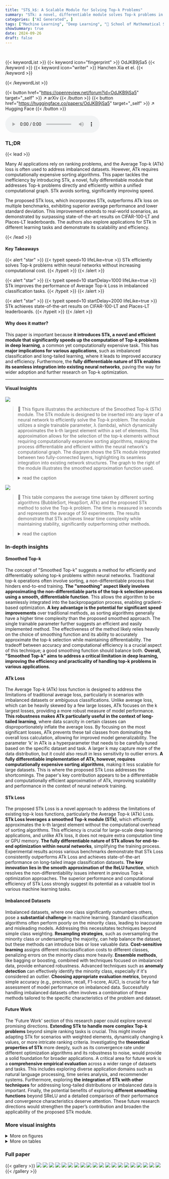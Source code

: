 ```yaml
---
title: "ST$_k$: A Scalable Module for Solving Top-k Problems"
summary: "STk: a novel, differentiable module solves Top-k problems in neural networks without extra time/GPU memory, boosting performance in long-tailed learning."
categories: ["AI Generated", ]
tags: ["Machine Learning", "Deep Learning", "🏢 School of Mathematical Sciences",]
showSummary: true
date: 2024-09-26
draft: false
---
```


<br>

{{< keywordList >}}
{{< keyword icon="fingerprint" >}} OdJKB9jSa5 {{< /keyword >}}
{{< keyword icon="writer" >}} Hanchen Xia et el. {{< /keyword >}}
 
{{< /keywordList >}}

{{< button href="https://openreview.net/forum?id=OdJKB9jSa5" target="_self" >}}
↗ arXiv
{{< /button >}}
{{< button href="https://huggingface.co/papers/OdJKB9jSa5" target="_self" >}}
↗ Hugging Face
{{< /button >}}



<audio controls>
    <source src="https://ai-paper-reviewer.com/OdJKB9jSa5/podcast.wav" type="audio/wav">
    Your browser does not support the audio element.
</audio>


### TL;DR


{{< lead >}}

Many AI applications rely on ranking problems, and the Average Top-k (ATk) loss is often used to address imbalanced datasets. However, ATk requires computationally expensive sorting algorithms. This paper tackles the inefficiency by introducing STk, a novel, fully differentiable module that addresses Top-k problems directly and efficiently within a unified computational graph. STk avoids sorting, significantly improving speed. 

The proposed STk loss, which incorporates STk, outperforms ATk loss on multiple benchmarks, exhibiting superior average performance and lower standard deviation.  This improvement extends to real-world scenarios, as demonstrated by surpassing state-of-the-art results on CIFAR-100-LT and Places-LT leaderboards. The authors also explore applications for STk in different learning tasks and demonstrate its scalability and efficiency.

{{< /lead >}}


#### Key Takeaways

{{< alert "star" >}}
{{< typeit speed=10 lifeLike=true >}} STk efficiently solves Top-k problems within neural networks without increasing computational cost. {{< /typeit >}}
{{< /alert >}}

{{< alert "star" >}}
{{< typeit speed=10 startDelay=1000 lifeLike=true >}} STk improves the performance of Average Top-k Loss in imbalanced classification tasks. {{< /typeit >}}
{{< /alert >}}

{{< alert "star" >}}
{{< typeit speed=10 startDelay=2000 lifeLike=true >}} STk achieves state-of-the-art results on CIFAR-100-LT and Places-LT leaderboards. {{< /typeit >}}
{{< /alert >}}

#### Why does it matter?
This paper is important because **it introduces STk, a novel and efficient module that significantly speeds up the computation of Top-k problems in deep learning**, a common yet computationally expensive task.  This has **major implications for various applications**, such as imbalanced classification and long-tailed learning, where it leads to improved accuracy and efficiency.  Furthermore, the **fully differentiable nature of STk enables its seamless integration into existing neural networks**, paving the way for wider adoption and further research on Top-k optimization.

------
#### Visual Insights



![](https://ai-paper-reviewer.com/OdJKB9jSa5/figures_2_1.jpg)

> 🔼 This figure illustrates the architecture of the Smoothed Top-k (STk) module.  The STk module is designed to be inserted into any layer of a neural network to efficiently solve the Top-k problem. The module utilizes a single trainable parameter, λ (lambda), which dynamically approximates the k-th largest element within a set of elements.  This approximation allows for the selection of the top-k elements without requiring computationally expensive sorting algorithms, making the process differentiable and efficient within the neural network's computational graph. The diagram shows the STk module integrated between two fully-connected layers, highlighting its seamless integration into existing network structures. The graph to the right of the module illustrates the smoothed approximation function used.
> <details>
> <summary>read the caption</summary>
> Figure 1: STk Architecture. For any layer of neurons in a neural network, to solve the Top-k problem for its weights, insert an STk Module. The trainable parameter λ will gradually approximate the k-th largest element during the optimization process. And this λ can be used to filter neurons.
> </details>





![](https://ai-paper-reviewer.com/OdJKB9jSa5/tables_5_1.jpg)

> 🔼 This table compares the average time taken by different sorting algorithms (BubbleSort, HeapSort, ATk) and the proposed STk method to solve the Top-k problem.  The time is measured in seconds and represents the average of 50 experiments.  The results demonstrate that STk achieves linear time complexity while maintaining stability, significantly outperforming other methods.
> <details>
> <summary>read the caption</summary>
> Table 1: Performance comparison of different sorting algorithms and our method.
> </details>





### In-depth insights


#### Smoothed Top-k
The concept of "Smoothed Top-k" suggests a method for efficiently and differentiably solving top-k problems within neural networks.  Traditional top-k operations often involve sorting, a non-differentiable process that hinders end-to-end training.  **The "smoothing" aspect likely involves approximating the non-differentiable parts of the top-k selection process using a smooth, differentiable function**. This allows the algorithm to be seamlessly integrated into the backpropagation process, enabling gradient-based optimization.  **A key advantage is the potential for significant speed improvements** over traditional methods, as sorting algorithms generally have a higher time complexity than the proposed smoothed approach. The single trainable parameter further suggests an efficient and easily implemented method. The effectiveness of the method likely relies heavily on the choice of smoothing function and its ability to accurately approximate the top-k selection while maintaining differentiability. The tradeoff between accuracy and computational efficiency is a crucial aspect of this technique; a good smoothing function should balance both.  **Overall, "Smoothed Top-k" aims to address a critical limitation in deep learning, improving the efficiency and practicality of handling top-k problems in various applications.**

#### ATk Loss
The Average Top-k (ATk) loss function is designed to address the limitations of traditional average loss, particularly in scenarios with imbalanced datasets or ambiguous classifications. Unlike average loss, which can be heavily skewed by a few large losses, ATk focuses on the k largest losses, providing a more robust measure of model performance.  **This robustness makes ATk particularly useful in the context of long-tailed learning**, where data scarcity in certain classes can disproportionately inflate the average loss. By focusing on the most significant losses, ATk prevents these tail classes from dominating the overall loss calculation, allowing for improved model generalizability. The parameter 'k' in ATk is a hyperparameter that needs to be carefully tuned based on the specific dataset and task. A larger k may capture more of the data distribution, but it could also result in less sensitivity to outlier errors.  **A fully differentiable implementation of ATk, however, requires computationally expensive sorting algorithms**, making it less scalable for large datasets.  This is where the proposed STk Loss addresses the shortcomings. The paper's key contribution appears to be a differentiable and computationally efficient approximation of ATk, improving scalability and performance in the context of neural network training.

#### STk Loss
The proposed STk Loss is a novel approach to address the limitations of existing top-k loss functions, particularly the Average Top-k (ATk) Loss.  **STk Loss leverages a smoothed Top-k module (STk)**, which efficiently approximates the k-th largest element without the computational overhead of sorting algorithms. This efficiency is crucial for large-scale deep learning applications, and unlike ATk loss, it does not require extra computation time or GPU memory.  **The fully differentiable nature of STk allows for end-to-end optimization within neural networks**, simplifying the training process. Experimental results across various benchmarks demonstrate that STk Loss consistently outperforms ATk Loss and achieves state-of-the-art performance on long-tailed image classification datasets.  **The key innovation lies in the smooth approximation of the ReLU function**, which resolves the non-differentiability issues inherent in previous Top-k optimization approaches. The superior performance and computational efficiency of STk Loss strongly suggest its potential as a valuable tool in various machine learning tasks.

#### Imbalanced Datasets
Imbalanced datasets, where one class significantly outnumbers others, pose a **substantial challenge** in machine learning.  Standard classification algorithms often perform poorly on the minority class, leading to inaccurate and misleading models. Addressing this necessitates techniques beyond simple class weighting. **Resampling strategies**, such as oversampling the minority class or undersampling the majority, can help balance the dataset, but these methods can introduce bias or lose valuable data.  **Cost-sensitive learning** assigns different misclassification costs to different classes, penalizing errors on the minority class more heavily.  **Ensemble methods**, like bagging or boosting, combined with techniques focused on imbalanced data, provide enhanced robustness.   Advanced techniques such as **anomaly detection** can effectively identify the minority class, especially if it's considered an outlier. **Choosing appropriate evaluation metrics**, beyond simple accuracy (e.g., precision, recall, F1-score, AUC), is crucial for a fair assessment of model performance on imbalanced data.  Successfully handling imbalanced datasets often involves a combination of these methods tailored to the specific characteristics of the problem and dataset.

#### Future Work
The 'Future Work' section of this research paper could explore several promising directions. **Extending STk to handle more complex Top-k problems** beyond simple ranking tasks is crucial.  This might involve adapting STk for scenarios with weighted elements, dynamically changing k values, or more intricate ranking criteria. Investigating the **theoretical properties of STk** more deeply, such as its convergence rate under different optimization algorithms and its robustness to noise, would provide a solid foundation for broader applications.  A critical area for future work is a **comprehensive empirical evaluation** across a wider range of datasets and tasks. This includes exploring diverse application domains such as natural language processing, time series analysis, and recommender systems.  Furthermore, exploring **the integration of STk with other techniques** for addressing long-tailed distributions or imbalanced data is important.  Finally, the potential benefits of exploring **different smoothing functions** beyond SReLU and a detailed comparison of their performance and convergence characteristics deserve attention.  These future research directions would strengthen the paper’s contribution and broaden the applicability of the proposed STk module.


### More visual insights

<details>
<summary>More on figures
</summary>


![](https://ai-paper-reviewer.com/OdJKB9jSa5/figures_3_1.jpg)

> 🔼 This figure compares the ReLU (Rectified Linear Unit) activation function with the smoothed ReLU (SReLU) function for different smoothing coefficients (δ). The SReLU function is a smooth approximation of the ReLU function, which is non-differentiable at x = 0.  As the smoothing coefficient (δ) decreases, the SReLU function increasingly approximates the ReLU function, demonstrating its uniform convergence to ReLU as δ approaches 0.  This is important because the SReLU function's differentiability allows for easier optimization in neural networks.
> <details>
> <summary>read the caption</summary>
> Figure 2: ReLU and SReLU with various smoothing coefficients δ.
> </details>



![](https://ai-paper-reviewer.com/OdJKB9jSa5/figures_4_1.jpg)

> 🔼 This figure compares the ReLU (Rectified Linear Unit) activation function with the smoothed ReLU (SReLU) activation function.  The SReLU function is a smoothed approximation of the ReLU function, designed to be differentiable everywhere.  The figure shows how the SReLU function approaches the ReLU function as the smoothing coefficient (δ) decreases.  This is important because the SReLU function is used within the STk module described in the paper to make the Top-k operation fully differentiable.
> <details>
> <summary>read the caption</summary>
> Figure 2: ReLU and SReLU with various smoothing coefficients δ.
> </details>



![](https://ai-paper-reviewer.com/OdJKB9jSa5/figures_5_1.jpg)

> 🔼 This figure shows a synthetic example on a 2D plane to illustrate the capability of the STk loss in approximating the ideal decision boundary.  It displays a scatter plot of data points belonging to two categories (positive and negative), colored red and blue respectively.  A decision boundary line separates the two categories, visually demonstrating how well a model trained with STk loss approximates this theoretical boundary.
> <details>
> <summary>read the caption</summary>
> Figure 3: A Synthetic Example on 2D-Plain.
> </details>



![](https://ai-paper-reviewer.com/OdJKB9jSa5/figures_6_1.jpg)

> 🔼 This figure shows the performance of different aggregate loss functions (STk, ATk, Average) under varying negative sample ratios.  The x-axis represents the negative sample ratio, while the y-axis shows both the accuracy and ParaF1-score.  It demonstrates how the performance of each method changes as the class imbalance increases. STk consistently outperforms ATk and Average across all negative ratios, showing its robustness to class imbalance.
> <details>
> <summary>read the caption</summary>
> Figure 4: Accuracy and ParaF1-Score vs Negative Sample Ratio.
> </details>



![](https://ai-paper-reviewer.com/OdJKB9jSa5/figures_8_1.jpg)

> 🔼 This figure shows the class distribution in the ImageNet-LT dataset. The x-axis represents the classes, and the y-axis represents the number of samples per class.  The dataset is highly imbalanced; a few classes (head classes) have many samples while most classes (tail classes) have very few samples. Representative images are shown for some of the head and tail classes, illustrating the variety of images found within each class.
> <details>
> <summary>read the caption</summary>
> Figure 5: ImageNet-LT.
> </details>



</details>




<details>
<summary>More on tables
</summary>


![](https://ai-paper-reviewer.com/OdJKB9jSa5/tables_6_1.jpg)
> 🔼 This table presents the accuracy and ParaF1 score achieved when different aggregate loss functions are combined with the LR model and the cross-entropy loss, trained to convergence.  It shows the results for Average, Maximum, ATk, MATk losses, and for the proposed STk loss with different ReLU variants (ELU, SoftPlus, Leaky-ReLU, and SReLU). The table also shows the computation time taken by each method.
> <details>
> <summary>read the caption</summary>
> Table 2: Accuracy and ParaF1-Score on the synthetic dataset.
> </details>

![](https://ai-paper-reviewer.com/OdJKB9jSa5/tables_6_2.jpg)
> 🔼 This table presents the results of a binary classification experiment comparing different aggregate loss functions combined with individual logistic loss.  The misclassification rate and its standard deviation are reported for various datasets using Average, Maximum, ATk, MATk and the proposed STk loss functions.  The results illustrate the performance improvement achieved by using STk Loss, especially in terms of reducing the standard deviation of the error rate.
> <details>
> <summary>read the caption</summary>
> Table 3: Misclassification Rate(%) and Standard Derivation of Various Aggregate Losses Combined with Individual Logistic Loss.
> </details>

![](https://ai-paper-reviewer.com/OdJKB9jSa5/tables_7_1.jpg)
> 🔼 This table presents the results of experiments comparing different aggregate loss functions (Average, Maximum, ATk, MATk, and STk) combined with the individual Hinge loss for binary classification tasks.  The misclassification rate and standard deviation are shown for several datasets (appendicitis, wisconsin, australian, german, titanic, phoneme, spambase).  The STk method consistently shows either the lowest or a near-lowest misclassification rate and often demonstrates the lowest standard deviation, indicating improved stability and robustness.
> <details>
> <summary>read the caption</summary>
> Table 4: Misclassification Rate (%) and Standard Derivation of Various Aggregate Losses Combined with Individual Hinge Loss.
> </details>

![](https://ai-paper-reviewer.com/OdJKB9jSa5/tables_9_1.jpg)
> 🔼 This table presents the results of the proposed STk method on several large, long-tailed datasets.  The first three columns show the accuracy achieved on CIFAR-100-LT, ImageNet-LT, and Places-LT, respectively. The last two columns display the BLEU scores obtained for machine translation tasks on IWSLT2014 and WMT2017 datasets.  The results demonstrate that the STk method surpasses the state-of-the-art (indicated by '*') on several benchmarks.
> <details>
> <summary>read the caption</summary>
> Table 5: Results on large long-tailed datasets are presented, where the first three columns indicate accuracy, and the last two columns show the BLEU scores. Values marked with an '*' represent the state-of-the-art (SOTA) on the leaderboard.
> </details>

![](https://ai-paper-reviewer.com/OdJKB9jSa5/tables_9_2.jpg)
> 🔼 This table presents a comparison of the root mean squared error (RMSE) and standard deviation for different aggregate loss functions (Average, MATk, and STk) combined with both square and absolute individual losses.  The results are shown for four different regression datasets (Sinc, Housing, Abalone, and Cpusmall). It demonstrates the performance of the proposed STk loss compared to other aggregation methods.
> <details>
> <summary>read the caption</summary>
> Table 6: Comparison of Average RMSE and Standard Deviation for Different Aggregate Losses Combined with Square and Absolute Loss.
> </details>

![](https://ai-paper-reviewer.com/OdJKB9jSa5/tables_13_1.jpg)
> 🔼 This table presents the results of an ablation study on long-tailed learning algorithms.  It shows the performance (accuracy on ImageNet-LT and CIFAR-100-LT datasets) achieved by using different combinations of techniques: MAE or CLIP pre-training, cost-sensitive learning (CS), Parameter-Efficient Long-Tailed (PEL) Recognition, and the proposed Smoothed Top-k (STk) module. The table helps to understand the individual and combined contributions of these methods to improving the performance on long-tailed image classification tasks.
> <details>
> <summary>read the caption</summary>
> Table 7: Ablation Study on Long-Tailed Learning Algorithms.
> </details>

![](https://ai-paper-reviewer.com/OdJKB9jSa5/tables_13_2.jpg)
> 🔼 This table presents the results of an ablation study on the smoothing coefficient (δ) used in the STk loss function.  It shows how the performance metrics (accuracy for image classification datasets and BLEU score for translation datasets) vary across different values of δ on five real-world datasets: CIFAR-100-LT, ImageNet-LT, Place-LT, IWSLT2014, and WMT2017. The purpose is to demonstrate the sensitivity of the model's performance to this hyperparameter and identify an optimal or near-optimal value of δ. The results help to demonstrate the robustness of STk loss to small variations in the choice of δ. 
> <details>
> <summary>read the caption</summary>
> Table 8: Sensitive Analysis of the Smoothing Coefficient δ.
> </details>

![](https://ai-paper-reviewer.com/OdJKB9jSa5/tables_13_3.jpg)
> 🔼 This table provides a detailed statistical overview of the datasets used in the paper's experiments. It includes the number of samples (n), features (d), and classes (c) for both regression and binary classification datasets.  The regression datasets are Sinc, Housing, Abalone, and Cpusmall, while the binary classification datasets are Appendicitis, Australian, German, Phoneme, Spambase, Titanic, and Wisconsin.
> <details>
> <summary>read the caption</summary>
> Table 9: Statistics of Benchmarks.
> </details>

</details>




### Full paper

{{< gallery >}}
<img src="https://ai-paper-reviewer.com/OdJKB9jSa5/1.png" class="grid-w50 md:grid-w33 xl:grid-w25" />
<img src="https://ai-paper-reviewer.com/OdJKB9jSa5/2.png" class="grid-w50 md:grid-w33 xl:grid-w25" />
<img src="https://ai-paper-reviewer.com/OdJKB9jSa5/3.png" class="grid-w50 md:grid-w33 xl:grid-w25" />
<img src="https://ai-paper-reviewer.com/OdJKB9jSa5/4.png" class="grid-w50 md:grid-w33 xl:grid-w25" />
<img src="https://ai-paper-reviewer.com/OdJKB9jSa5/5.png" class="grid-w50 md:grid-w33 xl:grid-w25" />
<img src="https://ai-paper-reviewer.com/OdJKB9jSa5/6.png" class="grid-w50 md:grid-w33 xl:grid-w25" />
<img src="https://ai-paper-reviewer.com/OdJKB9jSa5/7.png" class="grid-w50 md:grid-w33 xl:grid-w25" />
<img src="https://ai-paper-reviewer.com/OdJKB9jSa5/8.png" class="grid-w50 md:grid-w33 xl:grid-w25" />
<img src="https://ai-paper-reviewer.com/OdJKB9jSa5/9.png" class="grid-w50 md:grid-w33 xl:grid-w25" />
<img src="https://ai-paper-reviewer.com/OdJKB9jSa5/10.png" class="grid-w50 md:grid-w33 xl:grid-w25" />
<img src="https://ai-paper-reviewer.com/OdJKB9jSa5/11.png" class="grid-w50 md:grid-w33 xl:grid-w25" />
<img src="https://ai-paper-reviewer.com/OdJKB9jSa5/12.png" class="grid-w50 md:grid-w33 xl:grid-w25" />
<img src="https://ai-paper-reviewer.com/OdJKB9jSa5/13.png" class="grid-w50 md:grid-w33 xl:grid-w25" />
<img src="https://ai-paper-reviewer.com/OdJKB9jSa5/14.png" class="grid-w50 md:grid-w33 xl:grid-w25" />
<img src="https://ai-paper-reviewer.com/OdJKB9jSa5/15.png" class="grid-w50 md:grid-w33 xl:grid-w25" />
<img src="https://ai-paper-reviewer.com/OdJKB9jSa5/16.png" class="grid-w50 md:grid-w33 xl:grid-w25" />
<img src="https://ai-paper-reviewer.com/OdJKB9jSa5/17.png" class="grid-w50 md:grid-w33 xl:grid-w25" />
<img src="https://ai-paper-reviewer.com/OdJKB9jSa5/18.png" class="grid-w50 md:grid-w33 xl:grid-w25" />
<img src="https://ai-paper-reviewer.com/OdJKB9jSa5/19.png" class="grid-w50 md:grid-w33 xl:grid-w25" />
<img src="https://ai-paper-reviewer.com/OdJKB9jSa5/20.png" class="grid-w50 md:grid-w33 xl:grid-w25" />
{{< /gallery >}}